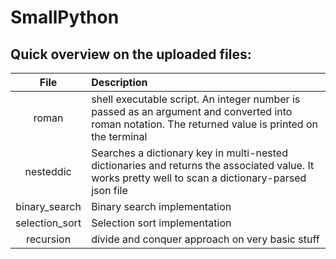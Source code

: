 # SmallPython

## Quick overview on the uploaded files:

| File  | Description |
| :---: | :---------  |
| roman | shell executable script. An integer number is passed as an argument and converted into roman notation. The returned value is printed on the terminal |
| nesteddic | Searches a dictionary key in multi-nested dictionaries and returns the associated value. It works pretty well to scan a dictionary-parsed json file  |
| binary_search | Binary search implementation |
| selection_sort | Selection sort implementation |
| recursion | divide and conquer approach on very basic stuff |
